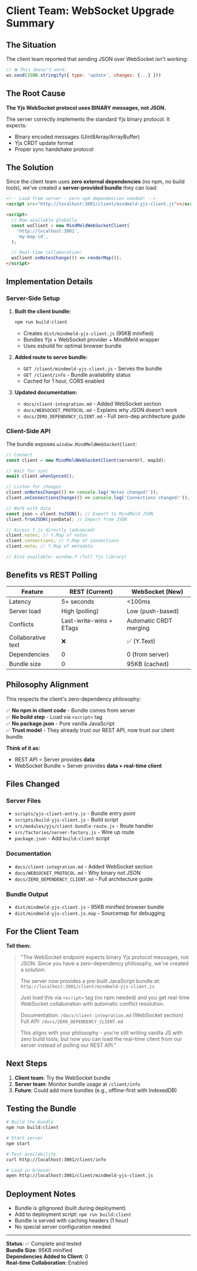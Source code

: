 # Client Team: WebSocket Upgrade Summary

## The Situation

The client team reported that sending JSON over WebSocket isn't working:

```javascript
// ❌ This doesn't work:
ws.send(JSON.stringify({ type: 'update', changes: {...} }))
```

## The Root Cause

**The Yjs WebSocket protocol uses BINARY messages, not JSON.**

The server correctly implements the standard Yjs binary protocol. It expects:

- Binary encoded messages (Uint8Array/ArrayBuffer)
- Yjs CRDT update format
- Proper sync handshake protocol

## The Solution

Since the client team uses **zero external dependencies** (no npm, no build tools), we've created a **server-provided bundle** they can load:

```html
<!-- Load from server - zero npm dependencies needed! -->
<script src="http://localhost:3001/client/mindmeld-yjs-client.js"></script>

<script>
  // Now available globally
  const wsClient = new MindMeldWebSocketClient(
    'http://localhost:3001',
    'my-map-id',
  );

  // Real-time collaboration!
  wsClient.onNotesChange(() => renderMap());
</script>
```

## Implementation Details

### Server-Side Setup

1. **Built the client bundle:**

   ```bash
   npm run build:client
   ```

   - Creates `dist/mindmeld-yjs-client.js` (95KB minified)
   - Bundles Yjs + WebSocket provider + MindMeld wrapper
   - Uses esbuild for optimal browser bundle

2. **Added route to serve bundle:**
   - `GET /client/mindmeld-yjs-client.js` - Serves the bundle
   - `GET /client/info` - Bundle availability status
   - Cached for 1 hour, CORS enabled

3. **Updated documentation:**
   - `docs/client-integration.md` - Added WebSocket section
   - `docs/WEBSOCKET_PROTOCOL.md` - Explains why JSON doesn't work
   - `docs/ZERO_DEPENDENCY_CLIENT.md` - Full zero-dep architecture guide

### Client-Side API

The bundle exposes `window.MindMeldWebSocketClient`:

```javascript
// Connect
const client = new MindMeldWebSocketClient(serverUrl, mapId);

// Wait for sync
await client.whenSynced();

// Listen for changes
client.onNotesChange(() => console.log('Notes changed!'));
client.onConnectionsChange(() => console.log('Connections changed!'));

// Work with data
const json = client.toJSON(); // Export to MindMeld JSON
client.fromJSON(jsonData); // Import from JSON

// Access Y.js directly (advanced)
client.notes; // Y.Map of notes
client.connections; // Y.Map of connections
client.meta; // Y.Map of metadata

// Also available: window.Y (full Yjs library)
```

## Benefits vs REST Polling

| Feature            | REST (Current)          | WebSocket (New)        |
| ------------------ | ----------------------- | ---------------------- |
| Latency            | 5+ seconds              | <100ms                 |
| Server load        | High (polling)          | Low (push-based)       |
| Conflicts          | Last-write-wins + ETags | Automatic CRDT merging |
| Collaborative text | ❌                      | ✅ (Y.Text)            |
| Dependencies       | 0                       | 0 (from server)        |
| Bundle size        | 0                       | 95KB (cached)          |

## Philosophy Alignment

This respects the client's zero-dependency philosophy:

✅ **No npm in client code** - Bundle comes from server  
✅ **No build step** - Load via `<script>` tag  
✅ **No package.json** - Pure vanilla JavaScript  
✅ **Trust model** - They already trust our REST API, now trust our client bundle

**Think of it as:**

- REST API = Server provides **data**
- WebSocket Bundle = Server provides **data + real-time client**

## Files Changed

### Server Files

- `scripts/yjs-client-entry.js` - Bundle entry point
- `scripts/build-yjs-client.js` - Build script
- `src/modules/yjs/client-bundle-route.js` - Route handler
- `src/factories/server-factory.js` - Wire up route
- `package.json` - Add `build:client` script

### Documentation

- `docs/client-integration.md` - Added WebSocket section
- `docs/WEBSOCKET_PROTOCOL.md` - Why binary not JSON
- `docs/ZERO_DEPENDENCY_CLIENT.md` - Full architecture guide

### Bundle Output

- `dist/mindmeld-yjs-client.js` - 95KB minified browser bundle
- `dist/mindmeld-yjs-client.js.map` - Sourcemap for debugging

## For the Client Team

**Tell them:**

> "The WebSocket endpoint expects binary Yjs protocol messages, not JSON. Since you have a zero-dependency philosophy, we've created a solution:
>
> The server now provides a pre-built JavaScript bundle at:
> `http://localhost:3001/client/mindmeld-yjs-client.js`
>
> Just load this via `<script>` tag (no npm needed) and you get real-time WebSocket collaboration with automatic conflict resolution.
>
> Documentation: `/docs/client-integration.md` (WebSocket section)
> Full API: `/docs/ZERO_DEPENDENCY_CLIENT.md`
>
> This aligns with your philosophy - you're still writing vanilla JS with zero build tools, but now you can load the real-time client from our server instead of polling our REST API."

## Next Steps

1. **Client team**: Try the WebSocket bundle
2. **Server team**: Monitor bundle usage at `/client/info`
3. **Future**: Could add more bundles (e.g., offline-first with IndexedDB)

## Testing the Bundle

```bash
# Build the bundle
npm run build:client

# Start server
npm start

# Test availability
curl http://localhost:3001/client/info

# Load in browser
open http://localhost:3001/client/mindmeld-yjs-client.js
```

## Deployment Notes

- Bundle is gitignored (built during deployment)
- Add to deployment script: `npm run build:client`
- Bundle is served with caching headers (1 hour)
- No special server configuration needed

---

**Status**: ✅ Complete and tested  
**Bundle Size**: 95KB minified  
**Dependencies Added to Client**: 0  
**Real-time Collaboration**: Enabled

